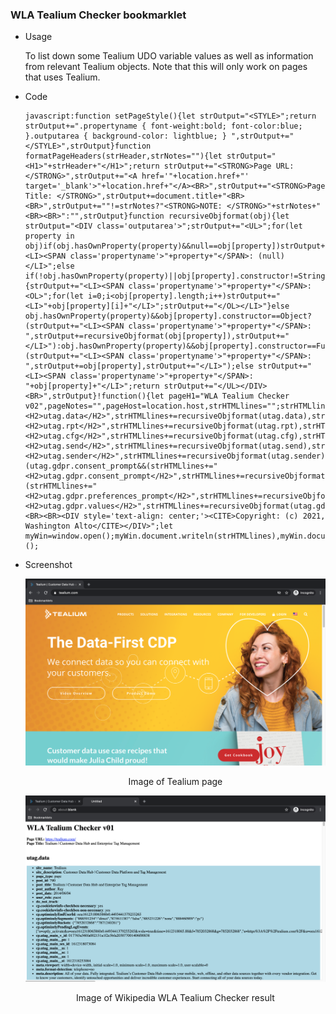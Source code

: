 ### WLA Tealium Checker bookmarklet

  * Usage 

    To list down some Tealium UDO variable values as well as information from relevant Tealium objects. Note that this will only work on pages that uses Tealium. 
    
  * Code  

    ```
    javascript:function setPageStyle(){let strOutput="<STYLE>";return strOutput+=".propertyname { font-weight:bold; font-color:blue; }.outputarea { background-color: lightblue; } ",strOutput+="</STYLE>",strOutput}function formatPageHeaders(strHeader,strNotes=""){let strOutput="<H1>"+strHeader+"</H1>";return strOutput+="<STRONG>Page URL: </STRONG>",strOutput+="<A href='"+location.href+"' target='_blank'>"+location.href+"</A><BR>",strOutput+="<STRONG>Page Title: </STRONG>",strOutput+=document.title+"<BR><BR>",strOutput+=""!=strNotes?"<STRONG>NOTE: </STRONG>"+strNotes+"<BR><BR>":"",strOutput}function recursiveObjformat(obj){let strOutput="<DIV class='outputarea'>";strOutput+="<UL>";for(let property in obj)if(obj.hasOwnProperty(property)&&null==obj[property])strOutput+="<LI><SPAN class='propertyname'>"+property+"</SPAN>: (null)</LI>";else if(!obj.hasOwnProperty(property)||obj[property].constructor!=String&&obj[property].constructor!=Number&&obj[property].constructor!=Boolean)if(obj.hasOwnProperty(property)&&obj[property].constructor==Array){strOutput+="<LI><SPAN class='propertyname'>"+property+"</SPAN>: <OL>";for(let i=0;i<obj[property].length;i++)strOutput+="<LI>"+obj[property][i]+"</LI>";strOutput+="</OL></LI>"}else obj.hasOwnProperty(property)&&obj[property].constructor==Object?(strOutput+="<LI><SPAN class='propertyname'>"+property+"</SPAN>: ",strOutput+=recursiveObjformat(obj[property]),strOutput+="</LI>"):obj.hasOwnProperty(property)&&obj[property].constructor==Function&&(strOutput+="<LI><SPAN class='propertyname'>"+property+"</SPAN>: ",strOutput+=obj[property],strOutput+="</LI>");else strOutput+="<LI><SPAN class='propertyname'>"+property+"</SPAN>: "+obj[property]+"</LI>";return strOutput+="</UL></DIV><BR>",strOutput}!function(){let pageH1="WLA Tealium Checker v02",pageNotes="",pageHost=location.host,strHTMLlines="";strHTMLlines+=setPageStyle(),strHTMLlines+=formatPageHeaders(pageH1,""),strHTMLlines+="<H2>utag.data</H2>",strHTMLlines+=recursiveObjformat(utag.data),strHTMLlines+="<H2>utag.rpt</H2>",strHTMLlines+=recursiveObjformat(utag.rpt),strHTMLlines+="<H2>utag.cfg</H2>",strHTMLlines+=recursiveObjformat(utag.cfg),strHTMLlines+="<H2>utag.send</H2>",strHTMLlines+=recursiveObjformat(utag.send),strHTMLlines+="<H2>utag.sender</H2>",strHTMLlines+=recursiveObjformat(utag.sender),utag.gdpr&&(utag.gdpr.consent_prompt&&(strHTMLlines+="<H2>utag.gdpr.consent_prompt</H2>",strHTMLlines+=recursiveObjformat(utag.gdpr.consent_prompt)),utag.gdpr.preferences_prompt&&(strHTMLlines+="<H2>utag.gdpr.preferences_prompt</H2>",strHTMLlines+=recursiveObjformat(utag.gdpr.preferences_prompt)),strHTMLlines+="<H2>utag.gdpr.values</H2>",strHTMLlines+=recursiveObjformat(utag.gdpr.values)),strHTMLlines+="<BR><BR><DIV style='text-align: center;'><CITE>Copyright: (c) 2021, Washington Alto</CITE></DIV>";let myWin=window.open();myWin.document.writeln(strHTMLlines),myWin.document.close()}();
    ```
  * Screenshot  

    ![image of Wikipedia page](screenshots/Tealium.png)
      
    <p align=center>Image of Tealium page</p>

    ![image of WLA Basic Page Info Checker result](screenshots/WLATealiumInfoChecker.png)

    <p align=center>Image of Wikipedia WLA Tealium Checker result</p>
